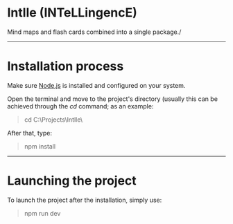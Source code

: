 # Intlle (INTeLLingencE)
Mind maps and flash cards combined into a single package./ 

---

# Installation process
Make sure [Node.js](https://nodejs.org/en) is installed and configured on your system. 

Open the terminal and move to the project's directory (usually this can be achieved through the *cd* command; as an example:
> cd C:\Projects\Intlle\

After that, type:
> npm install

---

# Launching the project
To launch the project after the installation, simply use:
> npm run dev 
